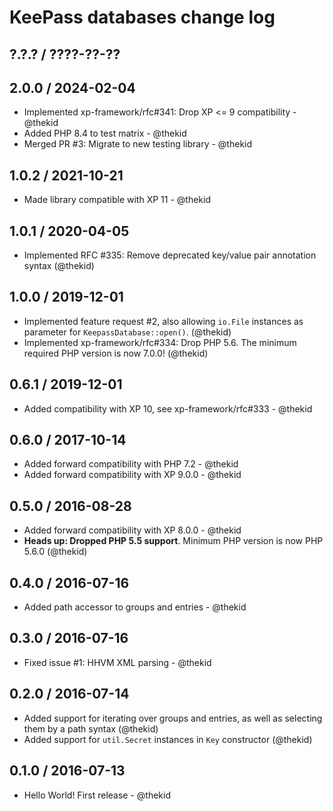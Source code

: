 KeePass databases change log
============================

## ?.?.? / ????-??-??

## 2.0.0 / 2024-02-04

* Implemented xp-framework/rfc#341: Drop XP <= 9 compatibility - @thekid
* Added PHP 8.4 to test matrix - @thekid
* Merged PR #3: Migrate to new testing library - @thekid

## 1.0.2 / 2021-10-21

* Made library compatible with XP 11 - @thekid

## 1.0.1 / 2020-04-05

* Implemented RFC #335: Remove deprecated key/value pair annotation syntax
  (@thekid)

## 1.0.0 / 2019-12-01

* Implemented feature request #2, also allowing `io.File` instances as
  parameter for `KeepassDatabase::open()`.
  (@thekid)
* Implemented xp-framework/rfc#334: Drop PHP 5.6. The minimum required
  PHP version is now 7.0.0!
  (@thekid)

## 0.6.1 / 2019-12-01

* Added compatibility with XP 10, see xp-framework/rfc#333 - @thekid

## 0.6.0 / 2017-10-14

* Added forward compatibility with PHP 7.2 - @thekid
* Added forward compatibility with XP 9.0.0 - @thekid

## 0.5.0 / 2016-08-28

* Added forward compatibility with XP 8.0.0 - @thekid
* **Heads up: Dropped PHP 5.5 support**. Minimum PHP version is now PHP 5.6.0
  (@thekid)

## 0.4.0 / 2016-07-16

* Added path accessor to groups and entries - @thekid

## 0.3.0 / 2016-07-16

* Fixed issue #1: HHVM XML parsing - @thekid

## 0.2.0 / 2016-07-14

* Added support for iterating over groups and entries, as well as
  selecting them by a path syntax
  (@thekid)
* Added support for `util.Secret` instances in `Key` constructor
  (@thekid)

## 0.1.0 / 2016-07-13

* Hello World! First release - @thekid